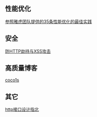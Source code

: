 ## 性能优化
[参照雅虎团队提供的35条性能优化的最佳实践](http://www.cnblogs.com/chenxizhang/archive/2013/05/20/3088196.html)

## 安全
[防HTTP劫持与XSS攻击](http://www.cnblogs.com/coco1s/p/5777260.html)

## 高质量博客
[coco1s](http://www.cnblogs.com/coco1s/)

## 其它
[http接口设计指北](https://github.com/bolasblack/http-api-guide)

